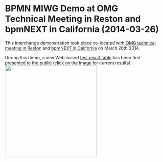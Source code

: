 BPMN MIWG Demo at OMG Technical Meeting in Reston and bpmNEXT in California (2014-03-26)
========================================================================================

This interchange demonstration took place co-located with
[OMG technical meeting in Reston](http://www.omg.org/news/meetings/tc/va-14/info.htm) and [bpmNEXT in California](http://www.bpmnext.com/) on March 26th 2014.


During this demo, a new Web-based [test result table](http://bpmn-miwg.github.io/bpmn-miwg-tools/) has been first presented to the public (click on the image for current results):
[<img height="300" src="http://bpmn-miwg.github.io/bpmn-miwg-tools/bpmn-tools-tested-for-model-interchange-screenshot.png">](http://bpmn-miwg.github.io/bpmn-miwg-tools/)
